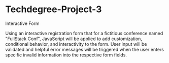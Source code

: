 # Techdegree-Project-3
 Interactive Form

Using an interactive registration form that for a fictitious conference named "FullStack Conf", JavaScript will be applied to add customization, conditional behavior, and interactivity to the form. User input will be validated and helpful error messages will be triggered when the user enters specific invalid information into the respective form fields.
